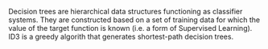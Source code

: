Decision trees are hierarchical data structures functioning as classifier systems. They are constructed based on a set of training data for which the value of the target function is known (i.e. a form of Supervised Learning).  ID3 is a greedy algorith that generates shortest-path decision trees.
